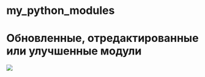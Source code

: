 # my_python_modules
# Обновленные, отредактированные или улучшенные модули
![](https://github.com/SergeiKryzhanovskii/my_python_modules/under_dev_original.jpg)
